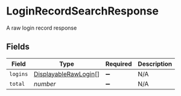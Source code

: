 # LoginRecordSearchResponse

A raw login record response


## Fields

| Field                                                               | Type                                                                | Required                                                            | Description                                                         |
| ------------------------------------------------------------------- | ------------------------------------------------------------------- | ------------------------------------------------------------------- | ------------------------------------------------------------------- |
| `logins`                                                            | [DisplayableRawLogin](../../models/shared/displayablerawlogin.md)[] | :heavy_minus_sign:                                                  | N/A                                                                 |
| `total`                                                             | *number*                                                            | :heavy_minus_sign:                                                  | N/A                                                                 |